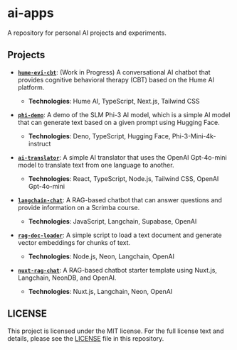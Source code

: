# ai-apps

A repository for personal AI projects and experiments.

## Projects

- [**`hume-evi-cbt`**](./hume-evi-cbt/README.md): (Work in Progress) A conversational AI chatbot that provides cognitive behavioral therapy (CBT) based on the Hume AI platform.
    - **Technologies**: Hume AI, TypeScript, Next.js, Tailwind CSS

- [**`phi-demo`**](./phi-demo/README.md): A demo of the SLM Phi-3 AI model, which is a simple AI model that can generate text based on a given prompt using Hugging Face.
    - **Technologies**: Deno, TypeScript, Hugging Face, Phi-3-Mini-4k-instruct

- [**`ai-translator`**](./ai-translator/README.md): A simple AI translator that uses the OpenAI Gpt-4o-mini model to translate text from one language to another.
    - **Technologies**: React, TypeScript, Node.js, Tailwind CSS, OpenAI Gpt-4o-mini

- [**`langchain-chat`**](./langchain-chat/README.md): A RAG-based chatbot that can answer questions and provide information on a Scrimba course.
    - **Technologies**: JavaScript, Langchain, Supabase, OpenAI

- [**`rag-doc-loader`**](./rag-doc-loader/README.md): A simple script to load a text document and generate vector embeddings for chunks of text.
    - **Technologies**: Node.js, Neon, Langchain, OpenAI

- [**`nuxt-rag-chat`**](./nuxt-rag-chat/README.md): A RAG-based chatbot starter template using Nuxt.js, Langchain, NeonDB, and OpenAI.
    - **Technologies**: Nuxt.js, Langchain, Neon, OpenAI

## LICENSE

This project is licensed under the MIT license. For the full license text and details, please see the [LICENSE](LICENSE) file in this repository.
